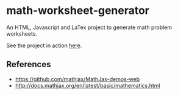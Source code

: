# math-worksheet-generator
An HTML, Javascript and LaTex project to generate math problem worksheets.

See the project in action [here](https://jcarr.ca/math-worksheet-generator).

## References
- https://github.com/mathjax/MathJax-demos-web
- http://docs.mathjax.org/en/latest/basic/mathematics.html
